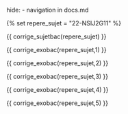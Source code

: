 hide: - navigation  in docs.md

{% set repere_sujet = "22-NSIJ2G11" %}

{{ corrige_sujetbac(repere_sujet) }}



{{ corrige_exobac(repere_sujet,1) }}



{{ corrige_exobac(repere_sujet,2) }}

{{ corrige_exobac(repere_sujet,3) }}

{{ corrige_exobac(repere_sujet,4) }}

{{ corrige_exobac(repere_sujet,5) }}
